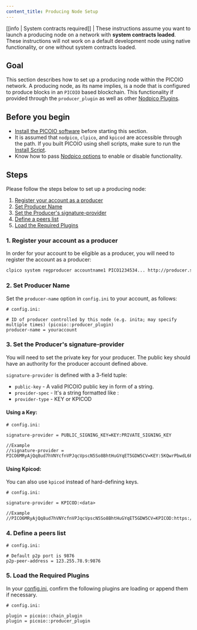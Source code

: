 ```yaml
---
content_title: Producing Node Setup
---
```


[[info | System contracts required]]
| These instructions assume you want to launch a producing node on a network with **system contracts loaded**. These instructions will not work on a default development node using native functionality, or one without system contracts loaded.

## Goal

This section describes how to set up a producing node within the PICOIO network. A producing node, as its name implies, is a node that is configured to produce blocks in an `PICOIO` based blockchain. This functionality if provided through the `producer_plugin` as well as other [Nodpico Plugins](../../03_plugins/index.md).

## Before you begin

* [Install the PICOIO software](../../../00_install/index.md) before starting this section.
* It is assumed that `nodpico`, `clpico`, and `kpicod` are accessible through the path. If you built PICOIO using shell scripts, make sure to run the [Install Script](../../../00_install/01_build-from-source/01_shell-scripts/03_install-picoio-binaries.md).
* Know how to pass [Nodpico options](../../02_usage/00_nodpico-options.md) to enable or disable functionality.

## Steps

Please follow the steps below to set up a producing node:

1. [Register your account as a producer](#1-register-your-account-as-a-producer)
2. [Set Producer Name](#2-set-producer-name)
3. [Set the Producer's signature-provider](#3-set-the-producers-signature-provider)
4. [Define a peers list](#4-define-a-peers-list)
5. [Load the Required Plugins](#5-load-the-required-plugins)

### 1. Register your account as a producer

In order for your account to be eligible as a producer, you will need to register the account as a producer:

```sh
clpico system regproducer accountname1 PICO1234534... http://producer.site Antarctica
```

### 2. Set Producer Name

Set the `producer-name` option in `config.ini` to your account, as follows:

```console
# config.ini:

# ID of producer controlled by this node (e.g. inita; may specify multiple times) (picoio::producer_plugin)
producer-name = youraccount
```

### 3. Set the Producer's signature-provider

You will need to set the private key for your producer. The public key should have an authority for the producer account defined above. 

`signature-provider` is defined with a 3-field tuple:
* `public-key` - A valid PICOIO public key in form of a string.
* `provider-spec` - It's a string formatted like <provider-type>:<data>
* `provider-type` - KEY or KPICOD

#### Using a Key:

```console
# config.ini:

signature-provider = PUBLIC_SIGNING_KEY=KEY:PRIVATE_SIGNING_KEY

//Example
//signature-provider = PICO6MRyAjQq8ud7hVNYcfnVPJqcVpscN5So8BhtHuGYqET5GDW5CV=KEY:5KQwrPbwdL6PhXujxW37FSSQZ1JiwsST4cqQzDeyXtP79zkvFD3
```

#### Using Kpicod:
You can also use `kpicod` instead of hard-defining keys. 

```console
# config.ini:

signature-provider = KPICOD:<data>   

//Example
//PICO6MRyAjQq8ud7hVNYcfnVPJqcVpscN5So8BhtHuGYqET5GDW5CV=KPICOD:https://127.0.0.1:88888
```

### 4. Define a peers list

```console
# config.ini:

# Default p2p port is 9876
p2p-peer-address = 123.255.78.9:9876
```

### 5. Load the Required Plugins

In your [config.ini](../index.md), confirm the following plugins are loading or append them if necessary. 

```console
# config.ini:

plugin = picoio::chain_plugin
plugin = picoio::producer_plugin
```
